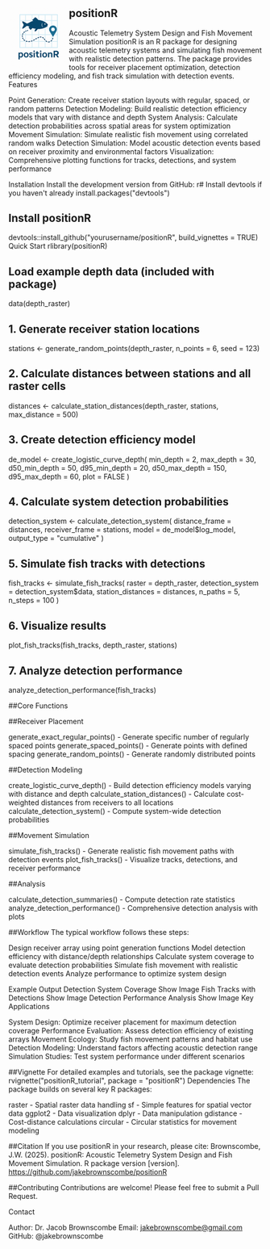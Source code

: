 # <img src="man/figures/logo.png" align="left" height="120" alt="" />


## positionR
Acoustic Telemetry System Design and Fish Movement Simulation
positionR is an R package for designing acoustic telemetry systems and simulating fish movement with realistic detection patterns. The package provides tools for receiver placement optimization, detection efficiency modeling, and fish track simulation with detection events.
Features

Point Generation: Create receiver station layouts with regular, spaced, or random patterns
Detection Modeling: Build realistic detection efficiency models that vary with distance and depth
System Analysis: Calculate detection probabilities across spatial areas for system optimization
Movement Simulation: Simulate realistic fish movement using correlated random walks
Detection Simulation: Model acoustic detection events based on receiver proximity and environmental factors
Visualization: Comprehensive plotting functions for tracks, detections, and system performance

Installation
Install the development version from GitHub:
r# Install devtools if you haven't already
install.packages("devtools")

## Install positionR
devtools::install_github("yourusername/positionR", build_vignettes = TRUE)
Quick Start
rlibrary(positionR)

## Load example depth data (included with package)
data(depth_raster)

## 1. Generate receiver station locations
stations <- generate_random_points(depth_raster, n_points = 6, seed = 123)

## 2. Calculate distances between stations and all raster cells
distances <- calculate_station_distances(depth_raster, stations, max_distance = 500)

## 3. Create detection efficiency model
de_model <- create_logistic_curve_depth(
  min_depth = 2, max_depth = 30,
  d50_min_depth = 50, d95_min_depth = 20,
  d50_max_depth = 150, d95_max_depth = 60,
  plot = FALSE
)

## 4. Calculate system detection probabilities
detection_system <- calculate_detection_system(
  distance_frame = distances,
  receiver_frame = stations,
  model = de_model$log_model,
  output_type = "cumulative"
)

## 5. Simulate fish tracks with detections
fish_tracks <- simulate_fish_tracks(
  raster = depth_raster,
  detection_system = detection_system$data,
  station_distances = distances,
  n_paths = 5,
  n_steps = 100
)

## 6. Visualize results
plot_fish_tracks(fish_tracks, depth_raster, stations)

## 7. Analyze detection performance
analyze_detection_performance(fish_tracks)



##Core Functions


##Receiver Placement

generate_exact_regular_points() - Generate specific number of regularly spaced points
generate_spaced_points() - Generate points with defined spacing
generate_random_points() - Generate randomly distributed points

##Detection Modeling

create_logistic_curve_depth() - Build detection efficiency models varying with distance and depth
calculate_station_distances() - Calculate cost-weighted distances from receivers to all locations
calculate_detection_system() - Compute system-wide detection probabilities

##Movement Simulation

simulate_fish_tracks() - Generate realistic fish movement paths with detection events
plot_fish_tracks() - Visualize tracks, detections, and receiver performance

##Analysis

calculate_detection_summaries() - Compute detection rate statistics
analyze_detection_performance() - Comprehensive detection analysis with plots

##Workflow
The typical workflow follows these steps:

Design receiver array using point generation functions
Model detection efficiency with distance/depth relationships
Calculate system coverage to evaluate detection probabilities
Simulate fish movement with realistic detection events
Analyze performance to optimize system design

Example Output
Detection System Coverage
Show Image
Fish Tracks with Detections
Show Image
Detection Performance Analysis
Show Image
Key Applications

System Design: Optimize receiver placement for maximum detection coverage
Performance Evaluation: Assess detection efficiency of existing arrays
Movement Ecology: Study fish movement patterns and habitat use
Detection Modeling: Understand factors affecting acoustic detection range
Simulation Studies: Test system performance under different scenarios

##Vignette
For detailed examples and tutorials, see the package vignette:
rvignette("positionR_tutorial", package = "positionR")
Dependencies
The package builds on several key R packages:

raster - Spatial raster data handling
sf - Simple features for spatial vector data
ggplot2 - Data visualization
dplyr - Data manipulation
gdistance - Cost-distance calculations
circular - Circular statistics for movement modeling

##Citation
If you use positionR in your research, please cite:
Brownscombe, J.W. (2025). positionR: Acoustic Telemetry System Design and Fish Movement Simulation. 
R package version [version]. https://github.com/jakebrownscombe/positionR

##Contributing
Contributions are welcome! Please feel free to submit a Pull Request.


Contact

Author: Dr. Jacob Brownscombe
Email: jakebrownscombe@gmail.com
GitHub: @jakebrownscombe

